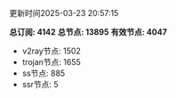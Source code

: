 更新时间2025-03-23 20:57:15

**总订阅: 4142**
**总节点: 13895**
**有效节点: 4047**
- v2ray节点: 1502
- trojan节点: 1655
- ss节点: 885
- ssr节点: 5
